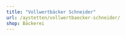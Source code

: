```yaml
---
title: "Vollwertbäcker Schneider"
url: /aystetten/vollwertbaecker-schneider/
shop: Bäckerei
---
```

